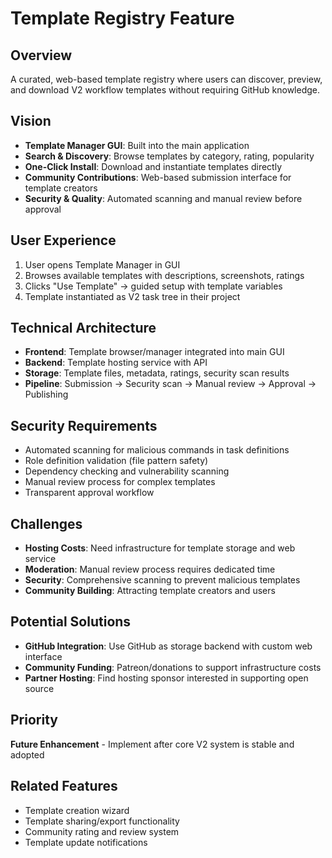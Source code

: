 # Template Registry Feature

## Overview
A curated, web-based template registry where users can discover, preview, and download V2 workflow templates without requiring GitHub knowledge.

## Vision
- **Template Manager GUI**: Built into the main application
- **Search & Discovery**: Browse templates by category, rating, popularity
- **One-Click Install**: Download and instantiate templates directly
- **Community Contributions**: Web-based submission interface for template creators
- **Security & Quality**: Automated scanning and manual review before approval

## User Experience
1. User opens Template Manager in GUI
2. Browses available templates with descriptions, screenshots, ratings
3. Clicks "Use Template" → guided setup with template variables
4. Template instantiated as V2 task tree in their project

## Technical Architecture
- **Frontend**: Template browser/manager integrated into main GUI
- **Backend**: Template hosting service with API
- **Storage**: Template files, metadata, ratings, security scan results
- **Pipeline**: Submission → Security scan → Manual review → Approval → Publishing

## Security Requirements
- Automated scanning for malicious commands in task definitions
- Role definition validation (file pattern safety)
- Dependency checking and vulnerability scanning
- Manual review process for complex templates
- Transparent approval workflow

## Challenges
- **Hosting Costs**: Need infrastructure for template storage and web service
- **Moderation**: Manual review process requires dedicated time
- **Security**: Comprehensive scanning to prevent malicious templates
- **Community Building**: Attracting template creators and users

## Potential Solutions
- **GitHub Integration**: Use GitHub as storage backend with custom web interface
- **Community Funding**: Patreon/donations to support infrastructure costs
- **Partner Hosting**: Find hosting sponsor interested in supporting open source

## Priority
**Future Enhancement** - Implement after core V2 system is stable and adopted

## Related Features
- Template creation wizard
- Template sharing/export functionality
- Community rating and review system
- Template update notifications